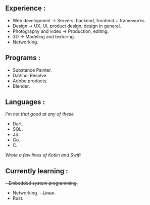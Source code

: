 ## Experience : ##

- Web development -> Servers, backend, frontend + frameworks.
- Design -> UX, UI, product design, design in general.
- Photography and video -> Production, editing.
- 3D -> Modeling and texturing.
- Networking.

## Programs : ##

- Substance Painter.
- DaVinci Resolve.
- Adobe products.
- Blender.

## Languages : ##
*I'm not that good at any of these*

- Dart.
- SQL.
- JS.
- Go.
- C.

*Wrote a few lines of Kotlin and Swift*

## Currently learning : ##

~~- Embedded system programming.~~
- Networking.
~~- Linux.~~
- Rust.
